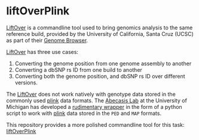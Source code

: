 liftOverPlink
=============
[LiftOver][1] is a commandline tool used to bring genomics analysis to
the same reference build, provided by the University of California, Santa 
Cruz (UCSC) as part of their [Genome Browser][2].

[LiftOver][1] has three use cases:
 1. Converting the genome position from one genome assembly to another
 2. Converting a dbSNP rs ID from one build to another
 3. Converting both the genome position, and dbSNP rs ID over different
    versions.

The [LiftOver][1] does not work natively with genotype data stored in
the commonly used [plink][3] data formats. The [Abecasis Lab][4] at the 
University of Michigan has developed a [rudimentary wrapper][5] in the form
of a python script to work with [plink][3] data stored in the `PED` and `MAP`
formats.

This repository provides a more polished commandline tool for this task: 
[liftOverPlink](liftOverPlink.py)


[1]: http://genome.sph.umich.edu/wiki/LiftOver
[2]: http://genome.ucsc.edu/
[3]: http://pngu.mgh.harvard.edu/~purcell/plink/data.shtml
[4]: http://genome.sph.umich.edu/wiki/Abecasis_Lab
[5]: http://genome.sph.umich.edu/wiki/LiftMap.py

